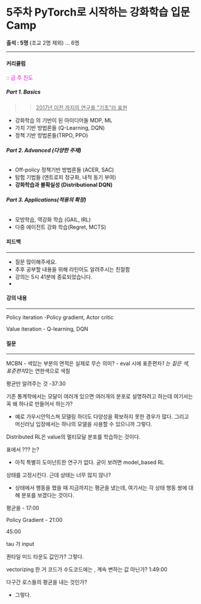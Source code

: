 # 5주차 PyTorch로 시작하는 강화학습 입문 Camp

**출석 : 5명** (조교 2명 제외) ... 6명 

------

#### 커리큘럼

<span style="color:magenta">:: 금 주 진도 </span>

##### **Part 1. Basics**

> > <u>2017년 이전 까지의 연구를 "기초"라 표현</u>

-  강화학습 의 기반이 된 아이디어들 MDP, ML
-  가치 기반 방법론들 (Q-Learning, DQN)
-  정책 기반 방법론들(TRPO, PPO)

###### **Part 2. Advanced (다양한 주제)**

- Off-policy 정책기반 방법론들 (ACER, SAC)
- 탐험 기법들 (엔트로피 정규화, 내적 동기 부여)
- **강화학습과 불확실성 (Distributional DQN)**

###### **Part 3. Applications(적용의 확장)**

- 모방학습, 역강화 학습 (GAIL, IRL)
- 다중 에이전트 강화 학습(Regret, MCTS)

#### 피드백 

------

- 질문 많이해주세요.
- 추후 공부할 내용을 위해 라틴어도 알려주시는 친절함 
- 강의는 5시 41분에 종료되었습니다. 
- 

#### 강의 내용 

------

Policy iteration -Policy gradient, Actor critic  

Value iteration - Q-learning, DQN







#### 질문

---

MCBN - 색있는 부분의 면적은 실제로 무슨 의미? - eval 시에 표준편차*1 는 짙은 색, 표준편차*2는 연한색으로 색칠

평균만 알려주는 것 -37:30



기존 통계학에서는 모달이 여러개 있으면 여러개의 분포로 설명하려고 하는데 여기서는 꼭 왜 하나로 만들어서 하는가? 

- 예로 가우시안믹스쳐 모델링 하더도 다양성을 확보하지 못한 경우가 많다. 그리고  머신러닝 입장에서는 하나의 모델을 사용할 수 있으니까 그렇다. 

Distributed RL은 value의 멀티모달 분포를 학습하는 것이다.



표에서 ??? 는?

- 아직 특별히 도미넌트한 연구가 없다. 굳이 보려면 model_based RL

   

상태를 고정시킨다. 근데 상태는 너무 많지 않나? 

- 상태에서 행동을 했을 때 지금까지는 평균을 냈는데, 여기서는 각 상태 행동 쌍에 대해 분포를 보겠다는 것이다. 



평균을 - 17:00



Policy Gradient - 21:00



45:00



tau 가 input



퀀타일 미드 타운도 값인가? 그렇다.



 vectorizing 한 거 코드가 수도코드에는 , 계속 변하는 값 아닌가? 1:49:00



다구간 로스들의 평균을 내는 것인가? 

- 그렇다. 

